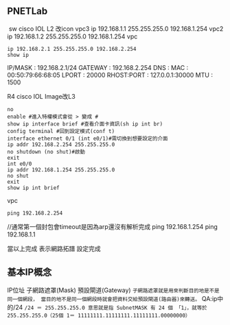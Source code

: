 ## PNETLab
![]()
sw
cisco IOL L2 改icon
vpc3
    ip 192.168.1.1 255.255.255.0 192.168.1.254
vpc2
    ip 192.168.1.2 255.255.255.0 192.168.1.254
vpc

    ip 192.168.2.1 255.255.255.0 192.168.2.254
    show ip

IP/MASK     : 192.168.2.1/24
GATEWAY     : 192.168.2.254
DNS         :
MAC         : 00:50:79:66:68:05
LPORT       : 20000
RHOST:PORT  : 127.0.0.1:30000
MTU         : 1500

R4
cisco IOL Image改L3

    no
    enable #進入特權模式會從 > 變成 #
    show ip interface brief #查看介面卡資訊(sh ip int br)
    config terminal #回到設定模式(conf t)
    interface ethernet 0/1 (int e0/1)#需切換到想要設定的介面
    ip addr 192.168.2.254 255.255.255.0
    no shutdown (no shut)#啟動
    exit
    int e0/0
    ip addr 192.168.1.254 255.255.255.0
    no shut
    exit
    show ip int brief

vpc

    ping 192.168.2.254
//通常第一個封包會timeout是因為arp還沒有解析完成
    ping 192.168.1.254
    ping 192.168.1.1

當以上完成 表示網路拓譜 設定完成

## 基本IP概念
IP位址 子網路遮罩(Mask) 預設閘道(Gateway)
`
子網路遮罩就是用來判斷目的地是不是同一個網段， 當目的地不是同一個網段時就會把資料交給預設閘道(路由器)來轉送。
`
QA:ip中的/24
`
/24 ＝ 255.255.255.0
意思就是指 SubnetMASK 有 24 個 「1」，就等於 255.255.255.0（25個 1＝ 11111111.11111111.11111111.00000000）
`